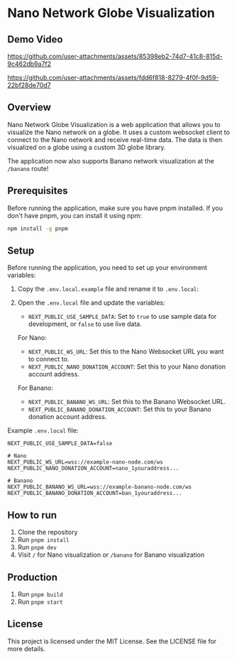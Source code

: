 # Nano Network Globe Visualization

## Demo Video


https://github.com/user-attachments/assets/85398eb2-74d7-41c8-815d-9c462db9a7f2



https://github.com/user-attachments/assets/fdd6f818-8279-4f0f-9d59-22bf28de70d7




## Overview

Nano Network Globe Visualization is a web application that allows you to visualize the Nano network on a globe. It uses a custom websocket client to connect to the Nano network and receive real-time data. The data is then visualized on a globe using a custom 3D globe library.

The application now also supports Banano network visualization at the `/banano` route!

## Prerequisites

Before running the application, make sure you have pnpm installed. If you don't have pnpm, you can install it using npm:
```bash
npm install -g pnpm
```

## Setup

Before running the application, you need to set up your environment variables:

1. Copy the `.env.local.example` file and rename it to `.env.local`:
2. Open the `.env.local` file and update the variables:
   - `NEXT_PUBLIC_USE_SAMPLE_DATA`: Set to `true` to use sample data for development, or `false` to use live data.
   
   For Nano:
   - `NEXT_PUBLIC_WS_URL`: Set this to the Nano Websocket URL you want to connect to.
   - `NEXT_PUBLIC_NANO_DONATION_ACCOUNT`: Set this to your Nano donation account address.
   
   For Banano:
   - `NEXT_PUBLIC_BANANO_WS_URL`: Set this to the Banano Websocket URL.
   - `NEXT_PUBLIC_BANANO_DONATION_ACCOUNT`: Set this to your Banano donation account address.

Example `.env.local` file:
```
NEXT_PUBLIC_USE_SAMPLE_DATA=false

# Nano
NEXT_PUBLIC_WS_URL=wss://example-nano-node.com/ws
NEXT_PUBLIC_NANO_DONATION_ACCOUNT=nano_1youraddress...

# Banano
NEXT_PUBLIC_BANANO_WS_URL=wss://example-banano-node.com/ws
NEXT_PUBLIC_BANANO_DONATION_ACCOUNT=ban_1youraddress...
```

## How to run

1. Clone the repository
2. Run `pnpm install`
3. Run `pnpm dev`
4. Visit `/` for Nano visualization or `/banano` for Banano visualization

## Production

1. Run `pnpm build`
2. Run `pnpm start`

## License

This project is licensed under the MIT License. See the LICENSE file for more details.
